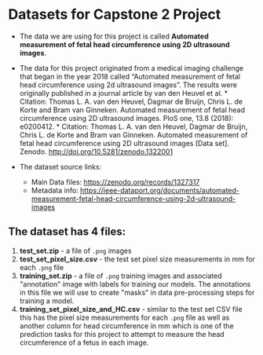 # Datasets for Capstone 2 Project
* The data we are using for this project is called **Automated measurement of fetal head circumference using 2D ultrasound images**.
* The data for this project originated from a medical imaging challenge that began in the year 2018 called “Automated measurement of fetal head circumference using 2d ultrasound images”. The results were originally published in a journal article by van den Heuvel et al.
      * Citation: Thomas L. A. van den Heuvel, Dagmar de Bruijn, Chris L. de Korte and Bram van Ginneken. Automated measurement of fetal head circumference using 2D ultrasound images. PloS one, 13.8 (2018): e0200412.
      * Citation: Thomas L. A. van den Heuvel, Dagmar de Bruijn, Chris L. de Korte and Bram van Ginneken. Automated measurement of fetal head circumference using 2D ultrasound images [Data set]. Zenodo. http://doi.org/10.5281/zenodo.1322001


* The dataset source links:
     * Main Data files: https://zenodo.org/records/1327317
     * Metadata info: https://ieee-dataport.org/documents/automated-measurement-fetal-head-circumference-using-2d-ultrasound-images


## The dataset has 4 files:
1. **test_set.zip** - a file of `.png` images
2. **test_set_pixel_size.csv** - the test set pixel size measurements in mm for each `.png` file
3. **training_set.zip** - a file of `.png` training images and associated "annotation" image with labels for training our models. The annotations in this file we will use to create "masks" in data pre-processing steps for training a model.
3. **training_set_pixel_size_and_HC.csv** - similar to the test set CSV file this has the pixel size measurements for each `.png` file as well as another column for head circumference in mm which is one of the prediction tasks for this project to attempt to measure the head circumference of a fetus in each image.
